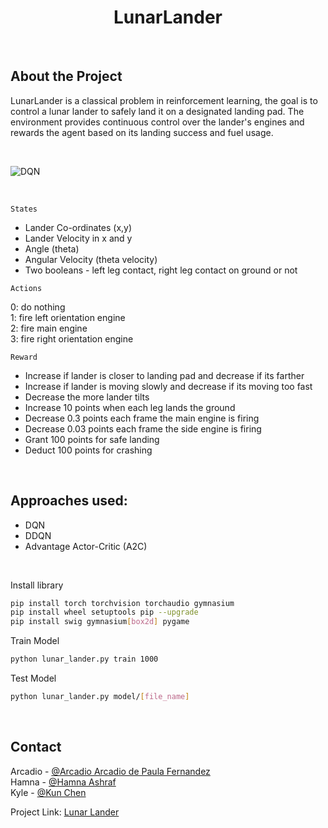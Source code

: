 <div align="center">

# LunarLander
</div>
&nbsp;

## About the Project
LunarLander is a classical problem in reinforcement learning, the goal is to control a lunar lander to safely land it on a designated landing pad. The environment provides continuous control over the lander's engines and rewards the agent based on its landing success and fuel usage.

&nbsp;

![DQN](https://github.com/user-attachments/assets/575005ad-b614-4476-aeb6-02207332b814)

&nbsp;

`States`
- Lander Co-ordinates (x,y)
- Lander Velocity in x and y
- Angle (theta)
- Angular Velocity (theta velocity)
- Two booleans - left leg contact, right leg contact on ground or not

`Actions`

0: do nothing\
1: fire left orientation engine\
2: fire main engine\
3: fire right orientation engine

`Reward`
- Increase if lander is closer to landing pad and decrease if its farther
- Increase if lander is moving slowly and decrease if its moving too fast
- Decrease the more lander tilts
- Increase 10 points when each leg lands the ground
- Decrease 0.3 points each frame the main engine is firing
- Decrease 0.03 points each frame the side engine is firing
- Grant 100 points for safe landing
- Deduct 100 points for crashing 

&nbsp;

## Approaches used:

- DQN
- DDQN
- Advantage Actor-Critic (A2C)

&nbsp;

Install library

```bash
pip install torch torchvision torchaudio gymnasium
pip install wheel setuptools pip --upgrade
pip install swig gymnasium[box2d] pygame
```


Train Model

```bash
python lunar_lander.py train 1000
```



Test Model

```bash
python lunar_lander.py model/[file_name]
```
&nbsp;

<!-- CONTACT -->
## Contact

Arcadio - [@Arcadio Arcadio de Paula Fernandez](https://www.linkedin.com/in/arcadio-de-paula-fernandez-b9b43a194/?utm_source=share&utm_campaign=share_via&utm_content=profile&utm_medium=android_app)\
Hamna - [@Hamna Ashraf](https://www.linkedin.com/in/hamna-ashraf/)\
Kyle - [@Kun Chen](https://www.linkedin.com/in/kyle-chen-aa6bb130/)

Project Link: [Lunar Lander](https://github.com/onlyxool/LunarLander)

